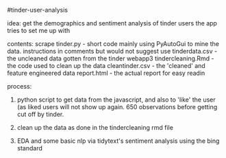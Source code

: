 #tinder-user-analysis

idea:
get the demographics and sentiment analysis of tinder users the app tries to set me up with

contents:
scrape tinder.py - short code mainly using PyAutoGui to mine the data. instructions in comments but would not suggest use
tinderdata.csv - the uncleaned data gotten from the tinder webapp3
tindercleaning.Rmd - the code used to clean up the data
cleantinder.csv - the 'cleaned' and feature engineered data
report.html - the actual report for easy readin

process:
1) python script to get data from the javascript, and also to 'like' the user (as liked users will not show up again.
  650 observations before getting cut off by tinder. 

2) clean up the data as done in the tindercleaning rmd file

3) EDA and some basic nlp via tidytext's sentiment analysis using the bing standard
